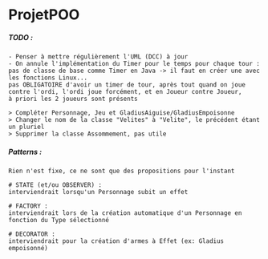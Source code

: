 ProjetPOO
=========

##### TODO :
	- Penser à mettre régulièrement l'UML (DCC) à jour
	- On annule l'implémentation du Timer pour le temps pour chaque tour :
	pas de classe de base comme Timer en Java -> il faut en créer une avec 
	les fonctions Linux...
	pas OBLIGATOIRE d'avoir un timer de tour, après tout quand on joue 
	contre l'ordi, l'ordi joue forcément, et en Joueur contre Joueur, 
	à priori les 2 joueurs sont présents
	
	> Compléter Personnage, Jeu et GladiusAiguise/GladiusEmpoisonne
	> Changer le nom de la classe "Velites" à "Velite", le précédent étant un pluriel
	> Supprimer la classe Assommement, pas utile

##### Patterns :
	Rien n'est fixe, ce ne sont que des propositions pour l'instant
	
	# STATE (et/ou OBSERVER) :
	interviendrait lorsqu'un Personnage subit un effet 
	
	# FACTORY :
	interviendrait lors de la création automatique d'un Personnage en fonction du Type sélectionné
	
	# DECORATOR :
	interviendrait pour la création d'armes à Effet (ex: Gladius empoisonné)
